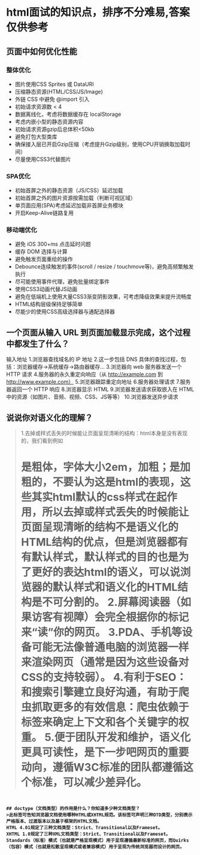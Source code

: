 # html面试的知识点，排序不分难易,答案仅供参考
## 页面中如何优化性能
### 整体优化
- 图片使用CSS Sprites 或 DataURI
- 压缩静态资源(HTML/CSS/JS/Image)
- 外链 CSS 中避免 @import 引入
- 初始请求资源数 < 4
- 数据离线化，考虑将数据缓存在 localStorage
- 考虑内嵌小型的静态资源内容
- 初始请求资源gzip后总体积<50kb
- 避免打包大型类库
- 确保接入层已开启Gzip压缩（考虑提升Gzip级别，使用CPU开销换取加载时间）
- 尽量使用CSS3代替图片

### SPA优化
- 初始首屏之外的静态资源（JS/CSS）延迟加载
- 初始首屏之外的图片资源按需加载（判断可视区域）
- 单页面应用(SPA)考虑延迟加载非首屏业务模块
- 开启Keep-Alive链路复用

### 移动端优化

- 避免 iOS 300+ms 点击延时问题
- 缓存 DOM 选择与计算
- 避免触发页面重绘的操作
- Debounce连续触发的事件(scroll / resize / touchmove等)，避免高频繁触发执行
- 尽可能使用事件代理，避免批量绑定事件
- 使用CSS3动画代替JS动画
- 避免在低端机上使用大量CSS3渐变阴影效果，可考虑降级效果来提升流畅度
- HTML结构层级保持足够简单
- 尽能少的使用CSS高级选择器与通配选择器

## 一个页面从输入 URL 到页面加载显示完成，这个过程中都发生了什么？
输入地址
1.浏览器查找域名的 IP 地址
2.这一步包括 DNS 具体的查找过程，包括：浏览器缓存->系统缓存->路由器缓存…
3.浏览器向 web 服务器发送一个 HTTP 请求
4.服务器的永久重定向响应（从 http://example.com 到 http://www.example.com）
5.浏览器跟踪重定向地址
6.服务器处理请求
7.服务器返回一个 HTTP 响应
8.浏览器显示 HTML
9.浏览器发送请求获取嵌入在 HTML 中的资源（如图片、音频、视频、CSS、JS等等）
10.浏览器发送异步请求

## 说说你对语义化的理解？
>1.去掉或样式丢失的时候能让页面呈现清晰的结构：html本身是没有表现的，我们看到例如<h1>是粗体，字体大小2em，加粗；<strong>是加粗的，不要认为这是html的表现，这些其实html默认的css样式在起作用，所以去掉或样式丢失的时候能让页面呈现清晰的结构不是语义化的HTML结构的优点，但是浏览器都有有默认样式，默认样式的目的也是为了更好的表达html的语义，可以说浏览器的默认样式和语义化的HTML结构是不可分割的。
2.屏幕阅读器（如果访客有视障）会完全根据你的标记来“读”你的网页。
3.PDA、手机等设备可能无法像普通电脑的浏览器一样来渲染网页（通常是因为这些设备对CSS的支持较弱）。
4.有利于SEO：和搜索引擎建立良好沟通，有助于爬虫抓取更多的有效信息：爬虫依赖于标签来确定上下文和各个关键字的权重。
5.便于团队开发和维护，语义化更具可读性，是下一步吧网页的重要动向，遵循W3C标准的团队都遵循这个标准，可以减少差异化。
```

## doctype（文档类型）的作用是什么？你知道多少种文档类型？
>此标签可告知浏览器文档使用哪种HTML或XHTML规范。该标签可声明三种DTD类型，分别表示严格版本、过渡版本以及基于框架的HTML文档。
HTML 4.01规定了三种文档类型：Strict、Transitional以及Frameset。
XHTML 1.0规定了三种XML文档类型：Strict、Transitional以及Frameset。
Standards（标准）模式（也就是严格呈现模式）用于呈现遵循最新标准的网页，而Quirks（包容）模式（也就是松散呈现模式或者兼容模式）用于呈现为传统浏览器而设计的网页。

